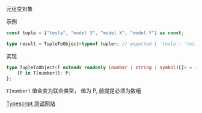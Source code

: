 元组变对象

示例

```ts
const tuple = ["tesla", "model 3", "model X", "model Y"] as const;

type result = TupleToObject<typeof tuple>; // expected { 'tesla': 'tesla', 'model 3': 'model 3', 'model X': 'model X', 'model Y': 'model Y'}
```

实现

```ts
type TupleToObject<T extends readonly (number | string | symbol)[]> = {
	[P in T[number]]: P;
};
```

`T[number]` 值会变为联合类型， 值为 P, 前提是必须为数组

[Typescript 测试网站](https://www.typescriptlang.org/play?ssl=23&ssc=48&pln=23&pc=51#code/PQKgUABBCM0QtBAKgVwA4BsCmEAuB7CAeQCMArLAY10gXnodpIE8IBnASwDt98uIAFAAFOPPgEoIAYiwBDNqyn5yVXPADWWZmzC0p+iAEUUWNrg59dUAOIcAbln6ynAJxezmAGjzuubAGb4LgC2EBy4YVwEEM4QyhTUeMxoOM4AJngAFjiazMB2shgmEMEoZhAkONxZOGgu+HYcaVgZsm4eAHRWEABiQRBYAB6ywZhYAFzdAAYzuDpQlHzluOjYEAC8EADaAOS4phiyO947wfjNGBAAzMcQp+dYlwAat-cXEACaOwC6MWwQiz8NFouGSOBcphQGAim1QYyQ+FICVwAB5QSl8P48KssAA+CDAYADQYpagtCAAbzu+zYhx242pByOJzO7xuDLej2ur1ZXJeHN5zx5D0uXwFIs+OwAvrQZlNuviAGocLAAdzi-FsuAAEigSAzMrhcGg2ONCXNKJkOmQ2B0ggBzYCwMAgYC6UAQAD63p9vp9n3wKBcEAAwg8INqsBCvX7Y56IK7dOicHDsAikaoUUhifsuGl-hDZGk+BhWM5mFtvvjNuX3SAY3HfchTBEQ-JTA3G96E26OKMghFk5SIABRACOKEK3hHJNUEClEH89VCOyEyfglsK2C49tMwBQ5gwbB2ukByxxG22eyZwrZt7599FPz+AKWNDPg5xADkUMFKsHNi2aBvAAJm8K5vAAFl+eRXyBMAP2xMYAFkOEGS8gJOEDbggu5IOfWCPyTMEAXbf5ANoGdSVRcdJwwLMcXTFRqDRMFMSQ7BcW8KkaUODleKOABuO5BW5cU72EzkhXEh9JNEsURIlL551xLjKNnFjaMKBj4URZjUWTdiVjGH8-yjLjh2gBloGEkCGRA4SrgZK5hMghlIJUtSoCozMtPo1MsCY5FWIxLFjOwVDBgsqkrJgSTsI5bDHOcyT8I5fDPM8MBvndIk1zYeAhmowq3CCMAhyjeoAOQRi9OCrZMIgEDvm4qUqzrTsu16INcGyYMAGV9hNTrGx7MBQFofF+syNocGYQNgzYfAinMJYDSNE0zWAC0rRtO0XEdWBgGcNhVSjSaIGVNV2GWg8LD8dbjVNc02Eta1bQdJ1oGAJaVvu+YIHxZCghwEMZowbdd1NCBDSeradve-b7RdN0gA)
